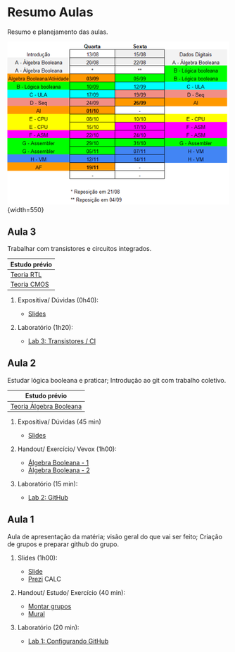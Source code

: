 # Resumo Aulas

Resumo e planejamento das aulas.

![](https://github.com/Insper/Z01.1/raw/main/Planejamento.png){width=550}

<!--
## Aula 13 - nasm jmp 
 
- Próxima avaliação 30/10
    - ULA 
    - Lógica Sequencial
    - Z01
    - nasm
    
- Expositiva periféricos e jump

Labs:
    - Lab 11: Assembly
    - Lab 12: Periféricos 
    - Lab 13: saltos (jmp) 
    - Lab 14: praticando nasm 
 
## Aula 12 - 2/10 - Sexta

- Vocês devem trabalhar no grupo no Teams (não vale whatsapp)
    - iremos começar dar falta para quem não estiver trabalhando em grupo no grupo.
- Não tem prova durante AI
    - próxima avaliação (A2): 23/10    SEXTA: HW e SW

- Expositiva (~0h45):

    1. Um pouco sobre memória
    1. Arquitetura Z01 e introdução assembly

-  Labs e Teoria (~1h15):



## Aula 9

Detalhes da ULA da CPU do Z01.1.

| Estudo prévio                                     |
|---------------------------------------------------|
| [ULA](https://insper.github.io/Z01.1/Teoria-ULA/) |

1. Expositiva (0h30)
   
1. Laboratórios (0h30)
   - [Lab 8: ULA][/Z01.1/ula-Lab-3/]

1. Aula estúdio (1h00)

## Aula 8 

Começo do projeto C-ULA, trabalhando com aritmética binária.

| Estudo prévio                                                                           |
|-----------------------------------------------------------------------------------------|
| [Aritmética Binária](https://insper.github.io/Z01.1/Teoria-Aritmetica-Binaria/)         |
| [Aritmética Binária - HW](https://insper.github.io/Z01.1/Teoria-Aritmetica-Binaria-HW/) |

1. Expositiva/ Dúvidas (0h40):

1. Handout (0h30):
   - [Handout Aritmética Booleana](https://github.com/Insper/Z01.1/blob/master/Exercicios/Exercicio-Aritmetica-Booleana.pdf)

1. Laboratórios (0h60)
   - [Lab 6: Adders][/Z01.1/ula-Lab-1/]
   - [Lab 7: Visualizando simulação ][/Z01.1/ula-Lab-2/]

## Aula 7

Aula estúdio Projeto B.

### Aula 6

Primeira Avaliação Individual - A1

## Aula 5 

Inicio do projeto B - Lógica Booleana, começo do uso de VHDL.

| Estudo prévio                                      |
|----------------------------------------------------|
| https://insper.github.io/Z01.1/Teoria-Componentes/ |
| https://insper.github.io/Z01.1/VHDL-basico/        |
| https://insper.github.io/Z01.1/VHDL-Combinacional/ |

1. Expositiva/ Dúvidas (0h50)

1. Handout/ Exercício (1h10):
    - [Dados Digitais 1](https://docs.google.com/spreadsheets/d/1rN_zQqYaVI8PjAhKqEBCmY-_06I0X9dD0RddcI-miJs/edit?usp=sharing)
    - [Dados Digitais 2](https://insper.github.io/Z01.1/Exercicio-Dados-2/)

   
1. Laboratórios (1h30)
   - [Lab4: FPGA - VHDL][/Z01.1/LogiComb-Lab-1]
   - [Lab5: Lógica Combinacional][/Z01.1/LogiComb-Lab-2]

## Aula 4

Dúvidas sobre dados digitais, uma breve visão geral sobre git e github.

| Estudo prévio                                |
|----------------------------------------------|
| https://insper.github.io/Z01.1/Teoria-Dados/ |

1. Expositiva/ Dúvidas (0h50):
    - [Lousa](https://github.com/Insper/Z01.1/raw/master/Materias-Aula/04-Dados-Digitais-Lousa.png)

1. Handout/ Exercício (1h10):
    - [Dados Digitais 1](https://docs.google.com/spreadsheets/d/1rN_zQqYaVI8PjAhKqEBCmY-_06I0X9dD0RddcI-miJs/edit?usp=sharing)
    - [Dados Digitais 2](https://insper.github.io/Z01.1/Exercicio-Dados-2/)
-->
## Aula 3

Trabalhar com transistores e circuitos integrados.

| Estudo prévio                                            |
|----------------------------------------------------------|
| [Teoria RTL](https://insper.github.io/Z01.1/Teoria-RTL/) |
| [Teoria CMOS](https://insper.github.io/Z01.1/Teoria-CMOS/) |

1. Expositiva/ Dúvidas  (0h40):
    - [Slides](https://github.com/Insper/Z01.1/raw/main/Aulas/03-Slides-Transitores.pdf)

1. Laboratório (1h20):
    - [Lab 3: Transistores / CI](https://insper.github.io/Z01.1/A-Transistores-Lab-1/)

## Aula 2 

Estudar lógica booleana e praticar; Introdução ao git com trabalho coletivo.

| Estudo prévio                                                                      |
|------------------------------------------------------------------------------------|
| [Teoria Álgebra Booleana](https://insper.github.io/Z01.1/Teoria-Algebra-Booleana/) |

1. Expositiva/ Dúvidas  (45 min)
    - [Slides](https://github.com/Insper/Z01.1/blob/main/Aulas/02-AlgebraBooleana.pdf) 

1. Handout/ Exercício/ Vevox (1h00):
    - [Álgebra Booleana - 1](/Z01.1/Exercicio-Algebra-Booleana-1)
    - [Álgebra Booleana - 2](/Z01.1/Exercicio-Algebra-Booleana-2)

1. Laboratório (15 min): 
    - [Lab 2: GitHub](/Z01.1/A-Ambiente-Lab-2)

## Aula 1

Aula de apresentação da matéria; visão geral do que vai ser feito; Criação de grupos e preparar github do grupo.

1. Slides (1h00):
    - [Slide](https://github.com/Insper/Z01.1/blob/main/Aulas/01-OrganizacaoDeComputadores.pdf)
    - [Prezi](https://prezi.com/view/InQMPs4wjxMtznUGlW6L/)
    CALC
    
1. Handout/ Estudo/ Exercício (40 min):
    - [Montar grupos](https://docs.google.com/spreadsheets/d/1XhAXg-nwWI8tvm6oyWrA2L4KHHK8cY8r19hw9sZuAhE/edit?usp=sharing)
    - [Mural](https://app.mural.co/invitation/mural/elementos9119/1628606349982?sender=u4a998cd84eb9376497204438&key=a177e160-10a3-47a3-ae03-76784c7b765f)
   
1. Laboratório (20 min): 
    - [Lab 1: Configurando GitHub](/Z01.1/A-Ambiente-Lab-1)
